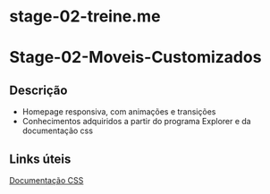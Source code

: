 # stage-02-treine.me
# Stage-02-Moveis-Customizados
## Descrição
 - Homepage responsiva, com animações e transições
 - Conhecimentos adquiridos a partir do programa Explorer e da documentação css

 ## Links úteis
 [Documentação CSS](https://developer.mozilla.org/pt-BR/docs/Web/CSS)
